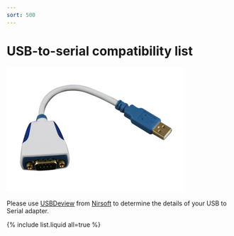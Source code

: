 ```yaml
---
sort: 500
---
```

# USB-to-serial compatibility list

![](usb2serial_01.png)

Please use [USBDeview](/tools/usb_deview_v2.52.zip) from [Nirsoft](http://www.nirsoft.net/) to determine the details of your USB to Serial adapter.

{% include list.liquid all=true %}
